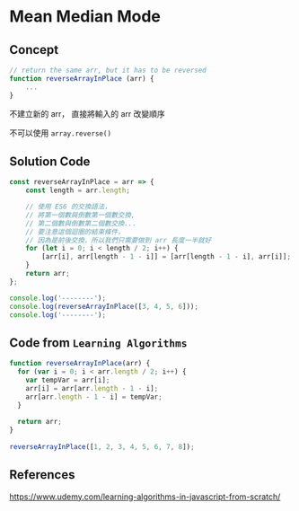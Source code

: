 # Mean Median Mode

## Concept

```javascript
// return the same arr, but it has to be reversed
function reverseArrayInPlace (arr) {
    ...
}
```

不建立新的 arr，
直接將輸入的 arr 改變順序

不可以使用 `array.reverse()` 

## Solution Code

```javascript
const reverseArrayInPlace = arr => {
    const length = arr.length;

    // 使用 ES6 的交換語法，
    // 將第一個數與倒數第一個數交換,
    // 第二個數與倒數第二個數交換...
    // 要注意這個迴圈的結束條件，
    // 因為是前後交換，所以我們只需要做到 arr 長度一半就好
    for (let i = 0; i < length / 2; i++) {
        [arr[i], arr[length - 1 - i]] = [arr[length - 1 - i], arr[i]];
    }
    return arr;
};

console.log('--------');
console.log(reverseArrayInPlace([3, 4, 5, 6]));
console.log('--------');
```

## Code from `Learning Algorithms`

```javascript
function reverseArrayInPlace(arr) {
  for (var i = 0; i < arr.length / 2; i++) {
    var tempVar = arr[i];
    arr[i] = arr[arr.length - 1 - i];
    arr[arr.length - 1 - i] = tempVar;
  }
  
  return arr;
}
 
reverseArrayInPlace([1, 2, 3, 4, 5, 6, 7, 8]);
```



## References

https://www.udemy.com/learning-algorithms-in-javascript-from-scratch/

